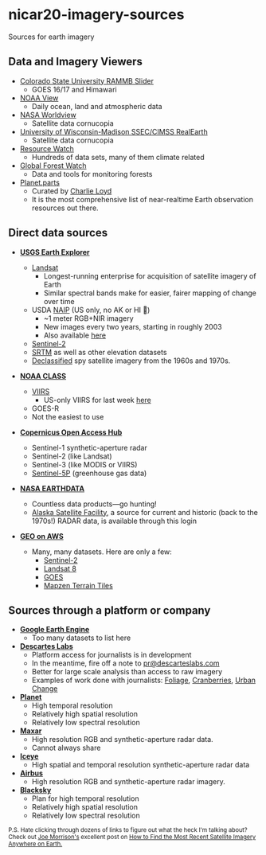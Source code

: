 # nicar20-imagery-sources
Sources for earth imagery 

## Data and Imagery Viewers
* [Colorado State University RAMMB Slider](https://rammb-slider.cira.colostate.edu)
	* GOES 16/17 and Himawari
* [NOAA View](https://www.nnvl.noaa.gov/view/globaldata.html)
	* Daily ocean, land and atmospheric data
* [NASA Worldview](https://worldview.earthdata.nasa.gov/)
	* Satellite data cornucopia
* [University of Wisconsin-Madison SSEC/CIMSS RealEarth](https://realearth.ssec.wisc.edu/)
	* Satellite data cornucopia
* [Resource Watch](https://resourcewatch.org/data/explore)
	* Hundreds of data sets, many of them climate related
* [Global Forest Watch](https://www.globalforestwatch.org/map)
	* Data and tools for monitoring forests
* [Planet.parts](https://planet.parts/)
	* Curated by [Charlie Loyd](https://twitter.com/vruba/)
	* It is the most comprehensive list of near-realtime Earth observation resources out there.

## Direct data sources

* [**USGS Earth Explorer**](https://earthexplorer.usgs.gov)
  * [Landsat](https://landsat.gsfc.nasa.gov/)
    * Longest-running enterprise for acquisition of satellite imagery of Earth
    * Similar spectral bands make for easier, fairer mapping of change over time 
  * USDA [NAIP](https://www.fsa.usda.gov/programs-and-services/aerial-photography/imagery-programs/naip-imagery/) (US only, no AK or HI 😬)
    * ~1 meter RGB+NIR imagery 
    * New images every two years, starting in roughly 2003
    * Also available [here](https://nrcs.app.box.com/v/naip) 
  * [Sentinel-2](https://sentinel.esa.int/web/sentinel/missions/sentinel-2)
  * [SRTM](https://www2.jpl.nasa.gov/srtm/) as well as other elevation datasets
  * [Declassified](https://www.usgs.gov/science-explorer-results?es=declassified) spy satellite imagery from the 1960s and 1970s. 

* [**NOAA CLASS**](https://www.bou.class.noaa.gov/saa/products/welcome)
  * [VIIRS](https://ncc.nesdis.noaa.gov/VIIRS/)
    * US-only VIIRS for last week [here](ftp://ftp.ssec.wisc.edu/pub/eosdb/npp/viirs/)
  * GOES-R
  * Not the easiest to use
  
* [**Copernicus Open Access Hub**](https://scihub.copernicus.eu/dhus/#/home)
  * Sentinel-1 synthetic-aperture radar
  * Sentinel-2 (like Landsat)
  * Sentinel-3 (like MODIS or VIIRS)
  * [Sentinel-5P](https://earth.esa.int/web/guest/missions/esa-eo-missions/sentinel-5p) (greenhouse gas data)

* [**NASA EARTHDATA**](https://earthdata.nasa.gov/)
  * Countless data products—go hunting!
  * [Alaska Satellite Facility](https://asf.alaska.edu/), a source for current and historic (back to the 1970s!) RADAR data, is available through this login
  
* [**GEO on AWS**](https://registry.opendata.aws/?search=tags:gis,earth%20observation,events,mapping,meteorological,environmental,transportation)
  * Many, many datasets. Here are only a few:
    * [Sentinel-2](https://registry.opendata.aws/sentinel-2/)
    * [Landsat 8](https://landsatonaws.com/)
    * [GOES](https://registry.opendata.aws/noaa-goes/)
    * [Mapzen Terrain Tiles](https://registry.opendata.aws/terrain-tiles/)

## Sources through a platform or company

* [**Google Earth Engine**](https://developers.google.com/earth-engine/datasets/)
  * Too many datasets to list here 
* [**Descartes Labs**](https://www.descarteslabs.com/)
  * Platform access for journalists is in development
  * In the meantime, fire off a note to pr@descarteslabs.com 
  * Better for large scale analysis than access to raw imagery 
  * Examples of work done with journalists: [Foliage](https://www.washingtonpost.com/graphics/2019/national/fall-foliage-atlas/), [Cranberries](https://www.nationalgeographic.com/history/2019/11/united-states-cranberry-harvest-explained-charts/), [Urban Change](https://www.nytimes.com/interactive/2019/12/27/upshot/america-from-above.html)
* [**Planet**](https://www.planet.com/)
  * High temporal resolution
  * Relatively high spatial resolution
  * Relatively low spectral resolution
* [**Maxar**](https://www.maxar.com/)
	* High resolution RGB and synthetic-aperture radar data.
  * Cannot always share 
* [**Iceye**](https://www.iceye.com/)
	* High spatial and temporal resolution synthetic-aperture radar data
* [**Airbus**](https://www.intelligence-airbusds.com/optical-and-radar-data/)
 	* High resolution RGB and synthetic-aperture radar imagery. 
* [**Blacksky**](https://www.blacksky.com/)
  * Plan for high temporal resolution
  * Relatively high spatial resolution
  * Relatively low spectral resolution
  
<sup>P.S. Hate clicking through dozens of links to figure out what the heck I'm talking about? Check out [Joe Morrison's](https://twitter.com/mouthofmorrison) excellent post on [How to Find the Most Recent Satellite Imagery Anywhere on Earth.](https://www.azavea.com/blog/2020/01/02/how-to-find-the-most-recent-satellite-imagery/)<sub>
